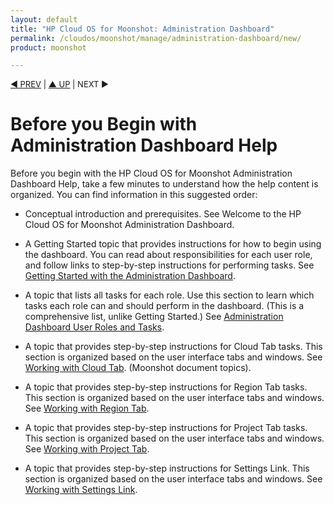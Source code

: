 ```yaml
---
layout: default
title: "HP Cloud OS for Moonshot: Administration Dashboard"
permalink: /cloudos/moonshot/manage/administration-dashboard/new/
product: moonshot

---
```


<script>

function PageRefresh {
onLoad="window.refresh"
}

PageRefresh();

</script>

<p style="font-size: small;"> <a href="/cloudos/moonshot/manage/">&#9664; PREV</a> | <a href="/cloudos/moonshot/manage">&#9650; UP</a> | NEXT &#9654; </p>

# Before you Begin with Administration Dashboard Help #

Before you begin with the HP Cloud OS for Moonshot Administration Dashboard Help, take a few minutes to understand how the help content is organized. You can find information in this suggested order:

* Conceptual introduction and prerequisites. See Welcome to the HP Cloud OS for Moonshot Administration Dashboard.

* A Getting Started topic that provides instructions for how to begin using the dashboard. You can read about responsibilities for each user role, and follow links to step-by-step instructions for performing tasks. See [Getting Started with the Administration Dashboard](http://cloudos/moonshot/manage/admin-dashboard/getting-started/).

* A topic that lists all tasks for each role. Use this section to learn which tasks each role can and should perform in the dashboard. (This is a comprehensive list, unlike Getting Started.) See [Administration Dashboard User Roles and Tasks](http://cloudos/moonshot/manage/admin-dashboard/user-roles-and-tasks/).

* A topic that provides step-by-step instructions for Cloud Tab tasks. This section is organized based on the user interface tabs and windows. See [Working with Cloud Tab](http://cloud/moonshot/manage/admin-dashboard/cloud-tab-tasks/). (Moonshot document topics).


* A topic that provides step-by-step instructions for Region Tab tasks. This section is organized based on the user interface tabs and windows. See [Working with Region Tab](http://cloud/moonshot/manage/admin-dashboard/region-tab-tasks).

* A topic that provides step-by-step instructions for Project Tab tasks. This section is organized based on the user interface tabs and windows. See [Working with Project Tab](http://cloud/moonshot/manage/admin-dashboard/project-tab-tasks/).
 
* A topic that provides step-by-step instructions for Settings Link. This section is organized based on the user interface tabs and windows. See [Working with Settings Link](http://cloudos/moonshot/manage/admin-dashboard/settings-link/).




